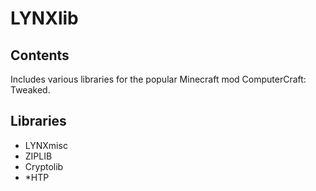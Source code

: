 # LYNXlib

## Contents

Includes various libraries for the popular Minecraft mod ComputerCraft: Tweaked.

## Libraries

* LYNXmisc
* ZIPLIB
* Cryptolib
* *HTP